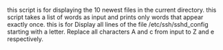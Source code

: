 this script is for displaying the 10 newest files in the current directory.
this script takes a list of words as input and prints only words that appear exactly once.
this is for Display all lines of the file /etc/ssh/sshd_config starting with a letter.
Replace all characters A and c from input to Z and e respectively.
